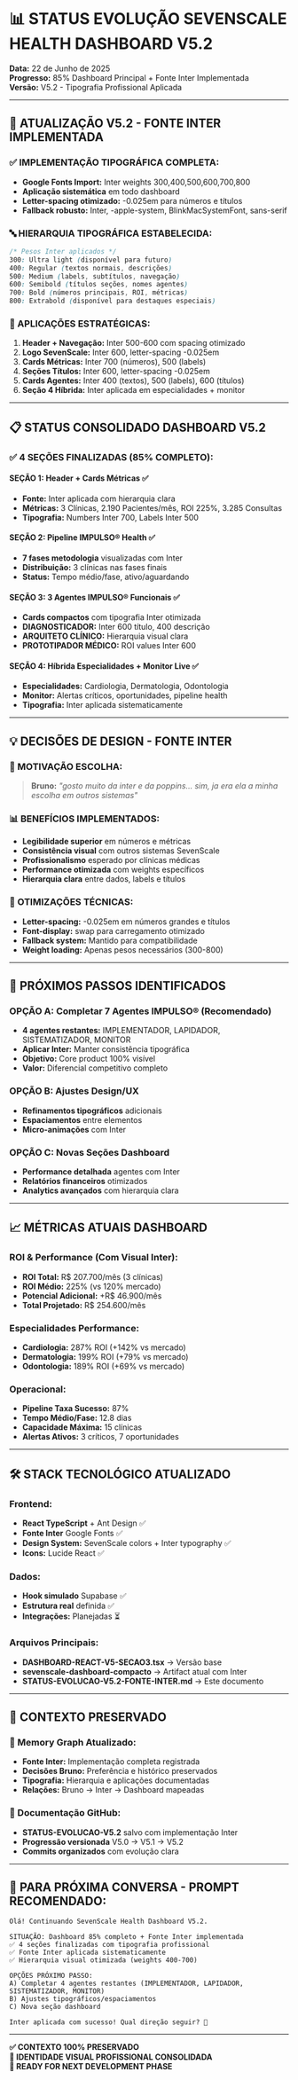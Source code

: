 # 📊 STATUS EVOLUÇÃO SEVENSCALE HEALTH DASHBOARD V5.2

**Data:** 22 de Junho de 2025  
**Progresso:** 85% Dashboard Principal + Fonte Inter Implementada  
**Versão:** V5.2 - Tipografia Profissional Aplicada

---

## 🎨 **ATUALIZAÇÃO V5.2 - FONTE INTER IMPLEMENTADA**

### ✅ **IMPLEMENTAÇÃO TIPOGRÁFICA COMPLETA:**
- **Google Fonts Import:** Inter weights 300,400,500,600,700,800
- **Aplicação sistemática** em todo dashboard
- **Letter-spacing otimizado:** -0.025em para números e títulos
- **Fallback robusto:** Inter, -apple-system, BlinkMacSystemFont, sans-serif

### **🔤 HIERARQUIA TIPOGRÁFICA ESTABELECIDA:**
```css
/* Pesos Inter aplicados */
300: Ultra light (disponível para futuro)
400: Regular (textos normais, descrições)
500: Medium (labels, subtítulos, navegação)
600: Semibold (títulos seções, nomes agentes)
700: Bold (números principais, ROI, métricas)
800: Extrabold (disponível para destaques especiais)
```

### **📍 APLICAÇÕES ESTRATÉGICAS:**
1. **Header + Navegação:** Inter 500-600 com spacing otimizado
2. **Logo SevenScale:** Inter 600, letter-spacing -0.025em
3. **Cards Métricas:** Inter 700 (números), 500 (labels)
4. **Seções Títulos:** Inter 600, letter-spacing -0.025em
5. **Cards Agentes:** Inter 400 (textos), 500 (labels), 600 (títulos)
6. **Seção 4 Híbrida:** Inter aplicada em especialidades + monitor

---

## 📋 **STATUS CONSOLIDADO DASHBOARD V5.2**

### ✅ **4 SEÇÕES FINALIZADAS (85% COMPLETO):**

#### **SEÇÃO 1: Header + Cards Métricas** ✅
- **Fonte:** Inter aplicada com hierarquia clara
- **Métricas:** 3 Clínicas, 2.190 Pacientes/mês, ROI 225%, 3.285 Consultas
- **Tipografia:** Numbers Inter 700, Labels Inter 500

#### **SEÇÃO 2: Pipeline IMPULSO® Health** ✅
- **7 fases metodologia** visualizadas com Inter
- **Distribuição:** 3 clínicas nas fases finais
- **Status:** Tempo médio/fase, ativo/aguardando

#### **SEÇÃO 3: 3 Agentes IMPULSO® Funcionais** ✅
- **Cards compactos** com tipografia Inter otimizada
- **DIAGNOSTICADOR:** Inter 600 título, 400 descrição
- **ARQUITETO CLÍNICO:** Hierarquia visual clara
- **PROTOTIPADOR MÉDICO:** ROI values Inter 600

#### **SEÇÃO 4: Híbrida Especialidades + Monitor Live** ✅
- **Especialidades:** Cardiologia, Dermatologia, Odontologia
- **Monitor:** Alertas críticos, oportunidades, pipeline health
- **Tipografia:** Inter aplicada sistematicamente

---

## 💡 **DECISÕES DE DESIGN - FONTE INTER**

### **🎯 MOTIVAÇÃO ESCOLHA:**
> **Bruno:** *"gosto muito da inter e da poppins... sim, ja era ela a minha escolha em outros sistemas"*

### **📊 BENEFÍCIOS IMPLEMENTADOS:**
- **Legibilidade superior** em números e métricas
- **Consistência visual** com outros sistemas SevenScale
- **Profissionalismo** esperado por clínicas médicas
- **Performance otimizada** com weights específicos
- **Hierarquia clara** entre dados, labels e títulos

### **🔧 OTIMIZAÇÕES TÉCNICAS:**
- **Letter-spacing:** -0.025em em números grandes e títulos
- **Font-display:** swap para carregamento otimizado
- **Fallback system:** Mantido para compatibilidade
- **Weight loading:** Apenas pesos necessários (300-800)

---

## 🚀 **PRÓXIMOS PASSOS IDENTIFICADOS**

### **OPÇÃO A: Completar 7 Agentes IMPULSO® (Recomendado)**
- **4 agentes restantes:** IMPLEMENTADOR, LAPIDADOR, SISTEMATIZADOR, MONITOR
- **Aplicar Inter:** Manter consistência tipográfica
- **Objetivo:** Core product 100% visível
- **Valor:** Diferencial competitivo completo

### **OPÇÃO B: Ajustes Design/UX**
- **Refinamentos tipográficos** adicionais
- **Espaciamentos** entre elementos
- **Micro-animações** com Inter

### **OPÇÃO C: Novas Seções Dashboard**
- **Performance detalhada** agentes com Inter
- **Relatórios financeiros** otimizados
- **Analytics avançados** com hierarquia clara

---

## 📈 **MÉTRICAS ATUAIS DASHBOARD**

### **ROI & Performance (Com Visual Inter):**
- **ROI Total:** R$ 207.700/mês (3 clínicas)
- **ROI Médio:** 225% (vs 120% mercado)
- **Potencial Adicional:** +R$ 46.900/mês  
- **Total Projetado:** R$ 254.600/mês

### **Especialidades Performance:**
- **Cardiologia:** 287% ROI (+142% vs mercado)
- **Dermatologia:** 199% ROI (+79% vs mercado)  
- **Odontologia:** 189% ROI (+69% vs mercado)

### **Operacional:**
- **Pipeline Taxa Sucesso:** 87%
- **Tempo Médio/Fase:** 12.8 dias
- **Capacidade Máxima:** 15 clínicas
- **Alertas Ativos:** 3 críticos, 7 oportunidades

---

## 🛠️ **STACK TECNOLÓGICO ATUALIZADO**

### **Frontend:**
- **React TypeScript** + Ant Design ✅
- **Fonte Inter** Google Fonts ✅
- **Design System:** SevenScale colors + Inter typography ✅
- **Icons:** Lucide React ✅

### **Dados:**
- **Hook simulado** Supabase ✅
- **Estrutura real** definida ✅
- **Integrações:** Planejadas ⏳

### **Arquivos Principais:**
- **DASHBOARD-REACT-V5-SECAO3.tsx** → Versão base
- **sevenscale-dashboard-compacto** → Artifact atual com Inter
- **STATUS-EVOLUCAO-V5.2-FONTE-INTER.md** → Este documento

---

## 💾 **CONTEXTO PRESERVADO**

### **🧠 Memory Graph Atualizado:**
- **Fonte Inter:** Implementação completa registrada
- **Decisões Bruno:** Preferência e histórico preservados  
- **Tipografia:** Hierarquia e aplicações documentadas
- **Relações:** Bruno → Inter → Dashboard mapeadas

### **📁 Documentação GitHub:**
- **STATUS-EVOLUCAO-V5.2** salvo com implementação Inter
- **Progressão versionada** V5.0 → V5.1 → V5.2
- **Commits organizados** com evolução clara

---

## 🎯 **PARA PRÓXIMA CONVERSA - PROMPT RECOMENDADO:**

```
Olá! Continuando SevenScale Health Dashboard V5.2.

SITUAÇÃO: Dashboard 85% completo + Fonte Inter implementada
✅ 4 seções finalizadas com tipografia profissional
✅ Fonte Inter aplicada sistematicamente 
✅ Hierarquia visual otimizada (weights 400-700)

OPÇÕES PRÓXIMO PASSO:
A) Completar 4 agentes restantes (IMPLEMENTADOR, LAPIDADOR, SISTEMATIZADOR, MONITOR)
B) Ajustes tipográficos/espaciamentos  
C) Nova seção dashboard

Inter aplicada com sucesso! Qual direção seguir? 🚀
```

---

**✅ CONTEXTO 100% PRESERVADO**  
**🎨 IDENTIDADE VISUAL PROFISSIONAL CONSOLIDADA**  
**🚀 READY FOR NEXT DEVELOPMENT PHASE**